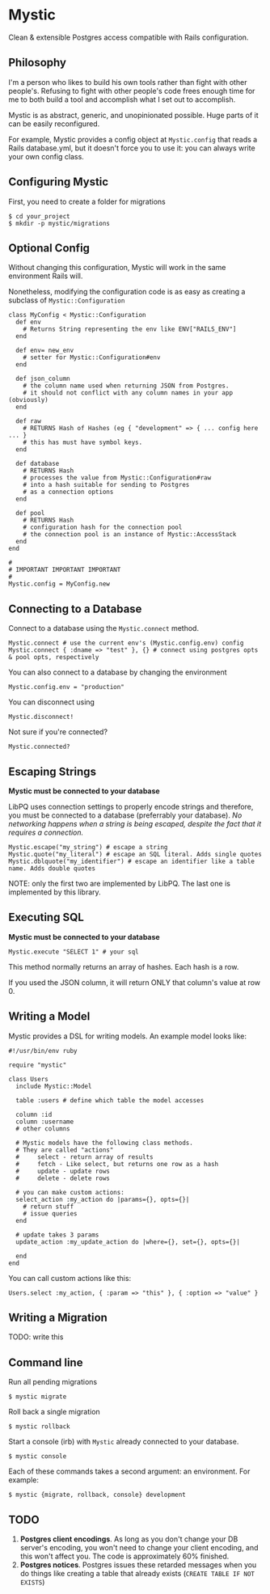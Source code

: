 Mystic
===

Clean & extensible Postgres access compatible with Rails configuration.

Philosophy
-

I'm a person who likes to build his own tools rather than fight with other people's. Refusing to fight with other people's code frees enough time for me to both build a tool and accomplish what I set out to accomplish.

Mystic is as abstract, generic, and unopinionated possible. Huge parts of it can be easily reconfigured.

For example, Mystic provides a config object at `Mystic.config` that reads a Rails database.yml, but it doesn't force you to use it: you can always write your own config class.

Configuring Mystic
-

First, you need to create a folder for migrations

    $ cd your_project
    $ mkdir -p mystic/migrations

Optional Config
-

Without changing this configuration, Mystic will work in the same environment Rails will.

Nonetheless, modifying the configuration code is as easy as creating a subclass of `Mystic::Configuration`

    class MyConfig < Mystic::Configuration
      def env
        # Returns String representing the env like ENV["RAILS_ENV"]
      end
      
      def env= new_env
        # setter for Mystic::Configuration#env
      end
      
      def json_column
        # the column name used when returning JSON from Postgres.
        # it should not conflict with any column names in your app (obviously)
      end
      
      def raw
      	# RETURNS Hash of Hashes (eg { "development" => { ... config here ... }
      	# this has must have symbol keys.
      end
      
      def database
    	# RETURNS Hash
        # processes the value from Mystic::Configuration#raw
        # into a hash suitable for sending to Postgres
        # as a connection options
      end
      
      def pool
        # RETURNS Hash
        # configuration hash for the connection pool
        # the connection pool is an instance of Mystic::AccessStack
      end
    end
    
    #
    # IMPORTANT IMPORTANT IMPORTANT
    #
    Mystic.config = MyConfig.new

Connecting to a Database
-

Connect to a database using the `Mystic.connect` method.

    Mystic.connect # use the current env's (Mystic.config.env) config
    Mystic.connect { :dname => "test" }, {} # connect using postgres opts & pool opts, respectively
    
You can also connect to a database by changing the environment

    Mystic.config.env = "production"

You can disconnect using

    Mystic.disconnect!
    
Not sure if you're connected?

    Mystic.connected?
    
Escaping Strings
-

**Mystic must be connected to your database**

LibPQ uses connection settings to properly encode strings and therefore, you must be connected to a database (preferrably your database). _No networking happens when a string is being escaped, despite the fact that it requires a connection._

    Mystic.escape("my_string") # escape a string
    Mystic.quote("my_literal") # escape an SQL literal. Adds single quotes
    Mystic.dblquote("my_identifier") # escape an identifier like a table name. Adds double quotes
    
NOTE: only the first two are implemented by LibPQ. The last one is implemented by this library. 

Executing SQL
-

**Mystic must be connected to your database**

    Mystic.execute "SELECT 1" # your sql
    
    
This method normally returns an array of hashes. Each hash is a row.

If you used the JSON column, it will return ONLY that column's value at row 0.

Writing a Model
-

Mystic provides a DSL for writing models. An example model looks like:

    #!/usr/bin/env ruby

    require "mystic"
    
    class Users
      include Mystic::Model
    
      table :users # define which table the model accesses
      
      column :id
      column :username
      # other columns
      
      # Mystic models have the following class methods.
      # They are called "actions"
      # 	select - return array of results
      # 	fetch - Like select, but returns one row as a hash
      # 	update - update rows
      # 	delete - delete rows
      
      # you can make custom actions:
      select_action :my_action do |params={}, opts={}|
      	# return stuff
      	# issue queries
      end
      
      # update takes 3 params
      update_action :my_update_action do |where={}, set={}, opts={}|
      
      end
    end
    
You can call custom actions like this:

    Users.select :my_action, { :param => "this" }, { :option => "value" }

Writing a Migration
-

TODO: write this

Command line
-

Run all pending migrations

    $ mystic migrate
    
Roll back a single migration

    $ mystic rollback
    
Start a console (irb) with `Mystic` already connected to your database.
    
    $ mystic console
    
Each of these commands takes a second argument: an environment. For example:

    $ mystic {migrate, rollback, console} development

TODO
-

1. **Postgres client encodings**. As long as you don't change your DB server's encoding, you won't need to change your client encoding, and this won't affect you. The code is approximately 60% finished.
2. **Postgres notices**. Postgres issues these retarded messages when you do things like creating a table that already exists (`CREATE TABLE IF NOT EXISTS`)